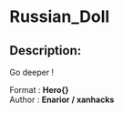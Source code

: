 
# Russian_Doll
## Description:
Go deeper !

Format : **Hero{}**<br>
Author : **Enarior / xanhacks**


